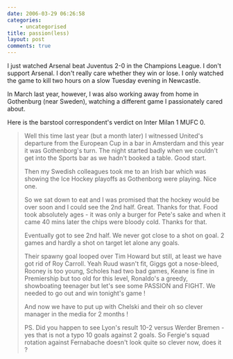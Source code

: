 ```yaml
---
date: 2006-03-29 06:26:58
categories:
    - uncategorised
title: passion(less)
layout: post
comments: true
---
```

I just watched Arsenal beat Juventus 2-0 in the Champions League. I
don't support Arsenal. I don't really care whether they win or lose. I
only watched the game to kill two hours on a slow Tuesday evening in
Newcastle.

In March last year, however, I was also working away from home in
Gothenburg (near Sweden), watching a different game I passionately cared
about.

Here is the barstool correspondent's verdict on Inter Milan 1 MUFC 0.

> Well this time last year (but a month later) I witnessed United's
> departure from the European Cup in a bar in Amsterdam and this year it
> was Gothenborg's turn.
> The night started badly when we couldn't get into the Sports bar as we
> hadn't booked a table. Good start.
>
> Then my Swedish colleagues took me to an Irish bar which was showing
> the Ice Hockey playoffs as Gothenborg were playing. Nice one.
>
> So we sat down to eat and I was promised that the hockey would be over
> soon and I could see the 2nd half. Great. Thanks for that. Food took
> absolutely ages - it was only a burger for Pete's sake and when it
> came 40 mins later the chips were bloody cold. Thanks for that.
>
> Eventually got to see 2nd half. We never got close to a shot on goal.
> 2 games and hardly a shot on target let alone any goals.
>
> Their spawny goal looped over Tim Howard but still, at least we have
> got rid of Roy Carroll. Yeah Ruud wasn't fit, Giggs got a nose-bleed,
> Rooney is too young, Scholes had two bad games, Keane is fine in
> Premiership but too old for this level, Ronaldo's a greedy,
> showboating teenager but let's see some PASSION and FIGHT. We needed
> to go out and win tonight's game !
>
> And now we have to put up with Chelski and their oh so clever manager
> in the media for 2 months !
>
> PS. Did you happen to see Lyon's result 10-2 versus Werder Bremen -
> yes that is not a typo 10 goals against 2 goals. So Fergie's squad
> rotation against Fernabache doesn't look quite so clever now, does it
> ?
